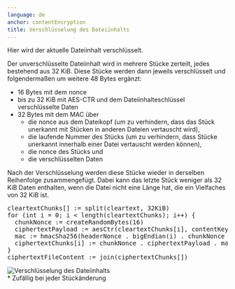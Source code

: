 ```yaml
---
language: de
anchor: contentEncryption
title: Verschlüsselung des Dateiinhalts
---
```

<p class="lead">Hier wird der aktuelle Dateiinhalt verschlüsselt.</p>

Der unverschlüsselte Dateiinhalt wird in mehrere Stücke zerteilt, jedes bestehend aus 32 KiB. Diese Stücke werden dann jeweils verschlüsselt und folgendermaßen um weitere 48 Bytes ergänzt:

- 16 Bytes mit dem nonce
- bis zu 32 KiB mit AES-CTR und dem Dateiinhalteschlüssel verschlüsselte Daten
- 32 Bytes mit dem MAC über
  - die nonce aus dem Dateikopf (um zu verhindern, dass das Stück unerkannt mit Stücken in anderen Dateien vertauscht wird),
  - die laufende Nummer des Stücks (um zu verhindern, dass Stücke unerkannt innerhalb einer Datei vertauscht werden können),
  - die nonce des Stücks und
  - die verschlüsselten Daten

Nach der Verschlüsselung werden diese Stücke wieder in derselben Reihenfolge zusammengefügt. Dabei kann das letzte Stück weniger als 32 KiB Daten enthalten, wenn die Datei nicht eine Länge hat, die ein Vielfaches von 32 KiB ist.

<pre>
cleartextChunks[] := split(cleartext, 32KiB)
for (int i = 0; i < length(cleartextChunks); i++) {
  chunkNonce := createRandomBytes(16)
  ciphertextPayload := aesCtr(cleartextChunks[i], contentKey, chunkNonce)
  mac := hmacSha256(headerNonce . bigEndian(i) . chunkNonce . ciphertextPayload, macMasterKey)
  ciphertextChunks[i] := chunkNonce . ciphertextPayload . mac
}
ciphertextFileContent := join(ciphertextChunks[])
</pre>

<img class="article-img" src="/img/architecture/file-content-encryption.png" srcset="/img/architecture/file-content-encryption.png 1x, /img/architecture/file-content-encryption@2x.png 2x" alt="Verschlüsselung des Dateiinhalts" />
<figcaption>* Zufällig bei jeder Stückänderung</figcaption>
